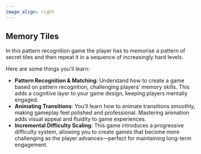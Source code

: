 ```yaml
---
image_align: right
---
```


## Memory Tiles

In this pattern recognition game the player has to memorise a pattern of secret tiles and then repeat it in a sequence of increasingly hard levels.

Here are some things you'll learn:

- **Pattern Recognition & Matching**: Understand how to create a game based on pattern recognition, challenging players’ memory skills.
This adds a cognitive layer to your game design, keeping players mentally engaged.
- **Animating Transitions**: You’ll learn how to animate transitions smoothly, making gameplay feel polished and professional.
Mastering animation adds visual appeal and fluidity to game experiences.
- **Incremental Difficulty Scaling**: This game introduces a progressive difficulty system, allowing you to create games that become more challenging as the player advances—perfect for maintaining long-term engagement.


<br>
